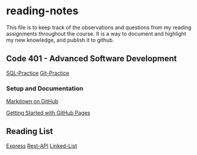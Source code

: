 <h1> reading-notes </h1>

This file is to keep track of the observations and questions from my reading assignments throughout the course. It is a way to document and highlight my new knowledge, and publish it to github.

<h2>Code 401 - Advanced Software Development</h2>

[SQL-Practice](./SQL/sql.md)
[Git-Practice](./GIT%20Practice/GIT-Practice.md)


<h3>Setup and Documentation</h3>

[Markdown on GitHub](https://docs.github.com/en/get-started/writing-on-github/getting-started-with-writing-and-formatting-on-github/basic-writing-and-formatting-syntax)<br/>

[Getting Started with GitHub Pages](https://docs.github.com/en/pages/quickstart)


<h2>Reading List</h2>

[Express](./EXPRESS.md)
[Rest-API](./REST-API.md)
[Linked-List](./Linked-Lists.md)